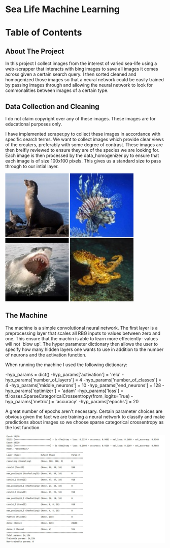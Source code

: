 # Sea Life Machine Learning

<!-- TABLE OF CONTENTS -->
# Table of Contents

## About The Project
 In this project I collect images from the interest of varied sea-life using a web-scrapper that interacts with bing images to save all images it comes across given a certain search query. I then sorted cleaned and homogenized those images so that a neural network could be easily trained by passing images through and allowing the neural network to look for commonalities between images of a certain type. 

## Data Collection and Cleaning
I do not claim copyright over any of these images. These images are for educational purposes only.

I have implemented scraper.py to collect these images in accordance with specific search terms. We want to collect images which provide clear views of the creaters, preferably with some degree of contrast. These images are then breifly reviewed to ensure they are of the species we are looking for. Each image is then processed by the data_homogenizer.py to ensure that each image is of size 100x100 pixels. This gives us a standard size to pass through to our intial layer.

<p>
<img src = "https://github.com/RCSimpson/Sea-Life-Machine-Learning/blob/master/images/0.jpg" width = "200" height = "200" >
<img src = "https://github.com/RCSimpson/Sea-Life-Machine-Learning/blob/master/images/1.jpg" width = "200" height = "200" >
<img src = "https://github.com/RCSimpson/Sea-Life-Machine-Learning/blob/master/images/2.jpg" width = "200" height = "200" >
<img src = "https://github.com/RCSimpson/Sea-Life-Machine-Learning/blob/master/images/7.jpg" width = "200" height = "200" >
</p>


## The Machine

The machine is a simple convolutional neural network. The first layer is a preprocessing layer that scales all RBG inputs to values between zero and one. This ensure that the machin is able to learn more effeciently- values will not 'blow up'. The hyper parameter dictionary then allows the user to specify how many hidden layers one wants to use in addition to the number of neurons and the activation function.


When running the machine I used the following dictionary:

-hyp_params = dict()
-hyp_params['activation'] = 'relu'
-hyp_params['number_of_layers'] = 4
-hyp_params['number_of_classes'] = 4
-hyp_params['middle_neurons'] = 10
-hyp_params['end_neurons'] = 128
-hyp_params['optimizer'] = 'adam'
-hyp_params['loss'] = tf.losses.SparseCategoricalCrossentropy(from_logits=True)
-hyp_params['metric'] = 'accuracy'
-hyp_params['epochs'] =  20

A great number of epochs aren't necessary. Certain parameter choices are obvious given the fact we are training a neural network to classify and make predictions about images so we choose sparse categorical crossentropy as the lost function.

<img src = "https://github.com/RCSimpson/Sea-Life-Machine-Learning/blob/master/images/summary.JPG" >
